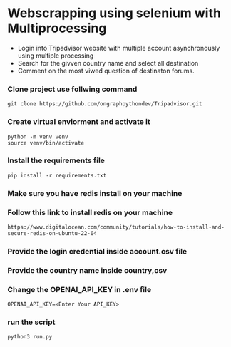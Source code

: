 # Webscrapping using selenium with Multiprocessing
- Login into Tripadvisor website with multiple account asynchronously using multiple processing
- Search for the givven country name and select all destination 
- Comment on the most viwed question of destinaton forums.

### Clone project use follwing command
```
git clone https://github.com/ongraphpythondev/Tripadvisor.git
```
### Create virtual enviorment and activate it 
```
python -m venv venv
source venv/bin/activate
```
### Install the requirements file
```
pip install -r requirements.txt
```
### Make sure you have redis install on your machine
### Follow this link to install redis on your machine 
```
https://www.digitalocean.com/community/tutorials/how-to-install-and-secure-redis-on-ubuntu-22-04
```
### Provide the login credential inside account.csv file
### Provide the country name inside country,csv

### Change the OPENAI_API_KEY in .env file
```
OPENAI_API_KEY=<Enter Your API_KEY>
```

### run the script
```
python3 run.py
```

